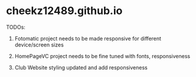 # cheekz12489.github.io

TODOs:

1) Fotomatic project needs to be made responsive for different device/screen sizes

2) HomePageVC project needs to be fine tuned with fonts, responsiveness

3) Club Website styling updated and add responsiveness
